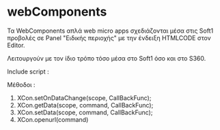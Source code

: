 # webComponents

Τα WebComponents απλά web micro apps σχεδιάζονται μέσα στις Soft1 προβολές σε Panel "Ειδικής περιοχής" με την ένδειξη HTMLCODE στον Editor.

Λειτουργούν με τον ίδιο τρόπο τόσο μέσα στο Soft1 όσο και στο S360.

Include script : 
<script type="text/javascript" src="XCon.js"></script>

Μέθοδοι : 
1. XCon.setOnDataChange(scope, CallBackFunc);
2. XCon.getData(scope, command, CallBackFunc);
3. XCon.setData(scope, command, CallBackFunc);
4. XCon.openurl(command)
